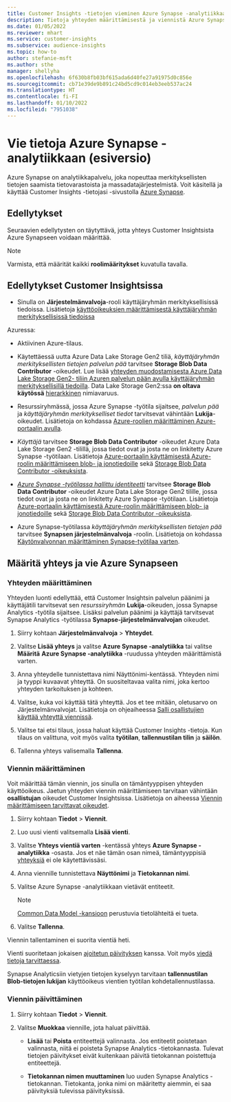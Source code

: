 ```yaml
---
title: Customer Insights -tietojen vieminen Azure Synapse -analytiikkaan
description: Tietoja yhteyden määrittämisestä ja viennistä Azure Synapse -analytiikkaan.
ms.date: 01/05/2022
ms.reviewer: mhart
ms.service: customer-insights
ms.subservice: audience-insights
ms.topic: how-to
author: stefanie-msft
ms.author: sthe
manager: shellyha
ms.openlocfilehash: 6f630b8fb03bf615ada6d40fe27a91975d0c856e
ms.sourcegitcommit: cb71e39de9b891c24bd5cd9c014eb3eeb537ac24
ms.translationtype: HT
ms.contentlocale: fi-FI
ms.lasthandoff: 01/10/2022
ms.locfileid: "7951038"
---
```

# <a name="export-data-to-azure-synapse-analytics-preview"></a>Vie tietoja Azure Synapse -analytiikkaan (esiversio)

Azure Synapse on analytiikkapalvelu, joka nopeuttaa merkityksellisten tietojen saamista tietovarastoista ja massadatajärjestelmistä. Voit käsitellä ja käyttää Customer Insights -tietojasi -sivustolla [Azure Synapse](/azure/synapse-analytics/overview-what-is).

## <a name="prerequisites"></a>Edellytykset

Seuraavien edellytysten on täytyttävä, jotta yhteys Customer Insightsista Azure Synapseen voidaan määrittää.

> [!NOTE]
> Varmista, että määrität kaikki **roolimääritykset** kuvatulla tavalla.  

## <a name="prerequisites-in-customer-insights"></a>Edellytykset Customer Insightsissa

* Sinulla on  **Järjestelmänvalvoja**-rooli käyttäjäryhmän merkityksellisissä tiedoissa. Lisätietoja [käyttöoikeuksien määrittämisestä käyttäjäryhmän merkityksellisissä tiedoissa](permissions.md#assign-roles-and-permissions)

Azuressa: 

- Aktiivinen Azure-tilaus.

- Käytettäessä uutta Azure Data Lake Storage Gen2 tiliä, *käyttäjäryhmän merkityksellisten tietojen palvelun pää* tarvitsee **Storage Blob Data Contributor** -oikeudet. Lue lisää [yhteyden muodostamisesta Azure Data Lake Storage Gen2- tiliin Azuren palvelun pään avulla käyttäjäryhmän merkityksellisillä tiedoilla](connect-service-principal.md). Data Lake Storage Gen2:ssa **on oltava käytössä** [hierarkkinen](/azure/storage/blobs/data-lake-storage-namespace) nimiavaruus.

- Resurssiryhmässä, jossa Azure Synapse -työtila sijaitsee, *palvelun pää* ja *käyttäjäryhmän merkitykselliset tiedot* tarvitsevat vähintään **Lukija**-oikeudet. Lisätietoja on kohdassa [Azure-roolien määrittäminen Azure-portaalin avulla](/azure/role-based-access-control/role-assignments-portal).

- *Käyttäjä* tarvitsee **Storage Blob Data Contributor** -oikeudet Azure Data Lake Storage Gen2 -tilillä, jossa tiedot ovat ja josta ne on linkitetty Azure Synapse -työtilaan. Lisätietoja [Azure-portaalin käyttämisestä Azure-roolin määrittämiseen blob- ja jonotiedoille](/azure/storage/common/storage-auth-aad-rbac-portal) sekä [Storage Blob Data Contributor -oikeuksista](/azure/role-based-access-control/built-in-roles#storage-blob-data-contributor).

- *[Azure Synapse -työtilassa hallittu identiteetti](/azure/synapse-analytics/security/synapse-workspace-managed-identity)* tarvitsee **Storage Blob Data Contributor** -oikeudet Azure Data Lake Storage Gen2 tilille, jossa tiedot ovat ja josta ne on linkitetty Azure Synapse -työtilaan. Lisätietoja [Azure-portaalin käyttämisestä Azure-roolin määrittämiseen blob- ja jonotiedoille](/azure/storage/common/storage-auth-aad-rbac-portal) sekä [Storage Blob Data Contributor -oikeuksista](/azure/role-based-access-control/built-in-roles#storage-blob-data-contributor).

- Azure Synapse-työtilassa *käyttäjäryhmän merkityksellisten tietojen pää* tarvitsee **Synapsen järjestelmänvalvoja** -roolin. Lisätietoja on kohdassa [Käytönvalvonnan määrittäminen Synapse-työtilaa varten](/azure/synapse-analytics/security/how-to-set-up-access-control).

## <a name="set-up-the-connection-and-export-to-azure-synapse"></a>Määritä yhteys ja vie Azure Synapseen

### <a name="configure-a-connection"></a>Yhteyden määrittäminen

Yhteyden luonti edellyttää, että Customer Insightsin palvelun päänimi ja käyttäjätili tarvitsevat sen *resurssiryhmän* **Lukija**-oikeuden, jossa Synapse Analytics -työtila sijaitsee. Lisäksi palvelun päänimi ja käyttäjä tarvitsevat Synapse Analytics -työtilassa **Synapse-järjestelmänvalvojan** oikeudet. 

1. Siirry kohtaan **Järjestelmänvalvoja** > **Yhteydet**.

1. Valitse **Lisää yhteys** ja valitse **Azure Synapse -analytiikka** tai valitse **Määritä** **Azure Synapse -analytiikka** -ruudussa yhteyden määrittämistä varten.

1. Anna yhteydelle tunnistettava nimi Näyttönimi-kentässä. Yhteyden nimi ja tyyppi kuvaavat yhteyttä. On suositeltavaa valita nimi, joka kertoo yhteyden tarkoituksen ja kohteen.

1. Valitse, kuka voi käyttää tätä yhteyttä. Jos et tee mitään, oletusarvo on Järjestelmänvalvojat. Lisätietoja on ohjeaiheessa [Salli osallistujien käyttää yhteyttä viennissä](connections.md#allow-contributors-to-use-a-connection-for-exports).

1. Valitse tai etsi tilaus, jossa haluat käyttää Customer Insights -tietoja. Kun tilaus on valittuna, voit myös valita **työtilan**, **tallennustilan tilin** ja **säilön**.

1. Tallenna yhteys valisemalla **Tallenna**.

### <a name="configure-an-export"></a>Viennin määrittäminen

Voit määrittää tämän viennin, jos sinulla on tämäntyyppisen yhteyden käyttöoikeus. Jaetun yhteyden viennin määrittämiseen tarvitaan vähintään **osallistujan** oikeudet Customer Insightsissa. Lisätietoja on aiheessa [Viennin määrittämiseen tarvittavat oikeudet](export-destinations.md#set-up-a-new-export).

1. Siirry kohtaan **Tiedot** > **Viennit**.

1. Luo uusi vienti valitsemalla **Lisää vienti**.

1. Valitse **Yhteys vientiä varten** -kentässä yhteys **Azure Synapse -analytiikka** -osasta. Jos et näe tämän osan nimeä, tämäntyyppisiä [yhteyksiä](connections.md) ei ole käytettävissäsi.

1. Anna viennille tunnistettava **Näyttönimi** ja **Tietokannan nimi**.

1. Valitse Azure Synapse -analytiikkaan vietävät entiteetit.
   > [!NOTE]
   > [Common Data Model -kansioon](connect-common-data-model.md) perustuvia tietolähteitä ei tueta.

2. Valitse **Tallenna**.

Viennin tallentaminen ei suorita vientiä heti.

Vienti suoritetaan jokaisen [ajoitetun päivityksen](system.md#schedule-tab) kanssa. Voit myös [viedä tietoja tarvittaessa](export-destinations.md#run-exports-on-demand).

Synapse Analyticsiin vietyjen tietojen kyselyyn tarvitaan **tallennustilan Blob-tietojen lukijan** käyttöoikeus vientien työtilan kohdetallennustilassa. 

### <a name="update-an-export"></a>Viennin päivittäminen

1. Siirry kohtaan **Tiedot** > **Viennit**.

1. Valitse **Muokkaa** viennille, jota haluat päivittää.

   - **Lisää** tai **Poista** entiteettejä valinnasta. Jos entiteetit poistetaan valinnasta, niitä ei poisteta Synapse Analytics -tietokannasta. Tulevat tietojen päivitykset eivät kuitenkaan päivitä tietokannan poistettuja entiteettejä.

   - **Tietokannan nimen muuttaminen** luo uuden Synapse Analytics -tietokannan. Tietokanta, jonka nimi on määritetty aiemmin, ei saa päivityksiä tulevissa päivityksissä.
